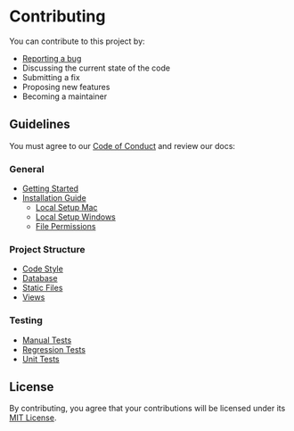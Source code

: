 # Contributing

You can contribute to this project by:

- [Reporting a bug](https://github.com/OregonStateUniversity/MyEventBoard/issues)
- Discussing the current state of the code
- Submitting a fix
- Proposing new features
- Becoming a maintainer

## Guidelines

You must agree to our [Code of Conduct](CODE_OF_CONDUCT.md) and review our docs:

### General

- [Getting Started](docs/GETTING_STARTED.md)
- [Installation Guide](docs/INSTALLATION_GUIDE.md)
  - [Local Setup Mac](docs/LOCAL_SETUP_MAC.md)
  - [Local Setup Windows](docs/LOCAL_SETUP_WINDOWS.md)
  - [File Permissions](docs/FILE_PERMISSIONS.md)

### Project Structure

- [Code Style](docs/CODE_STYLE.md)
- [Database](docs/DATABASE.md)
- [Static Files](docs/STATIC.md)
- [Views](docs/VIEWS.md)

### Testing

- [Manual Tests](docs/MANUAL_TESTS.md)
- [Regression Tests](docs/REGRESSION_TESTS.md)
- [Unit Tests](docs/UNIT_TESTS.md)

## License

By contributing, you agree that your contributions will be licensed under its [MIT License](LICENSE.md).
